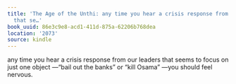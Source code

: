 ```yaml
---
title: 'The Age of the Unthi: any time you hear a crisis response from our leaders
  that se…'
book_uuid: 86e3c9e8-acd1-411d-875a-62206b768dea
location: '2073'
source: kindle
---
```


any time you hear a crisis response from our leaders that seems to focus on just one object —“bail out the banks” or “kill Osama” —you should feel nervous.